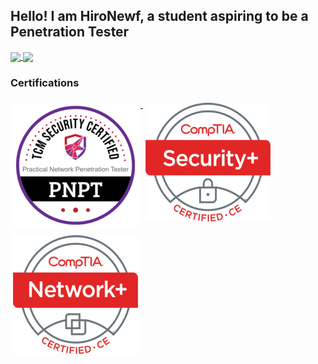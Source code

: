 ## Hello! I am HiroNewf, a student aspiring to be a Penetration Tester 
<a href="https://github.com/HiroNewf/github-readme-stats">
  <img height=160 align="center" src="https://readme-o5a9.vercel.app/api/top-langs/?username=HiroNewf&size_weight=0.6&count_weight=0.6&layout=compact&theme=synthwave&card_width=330&exclude_repo=Readme,github-readme-stats,ADInspect,sm8uti&langs_count=8" />
</a>

<a href="https://github.com/HiroNewf/github-readme-stats">
  <img height=160 align="center" src="https://readme-o5a9.vercel.app/api?username=HiroNewf&show_icons=true&theme=synthwave&hide=issues,contribs&card_width=220)" />
</a>

### Certifications
<p align="left">
<a href="#">
  <img src="/Images/Certifications/PNPT.png" alt="PNPT" style="vertical-align:top; margin:6px 4px">
</a> 
<a href="#">
  <img src="/Images/Certifications/Sec%2B.png" alt="Security+" style="vertical-align:top; margin:6px 4px">
</a> 
<a href="#">
  <img src="/Images/Certifications/Net%2B.png" alt="Network+" style="vertical-align:top; margin:6px 4px">
</a> 
</p>
